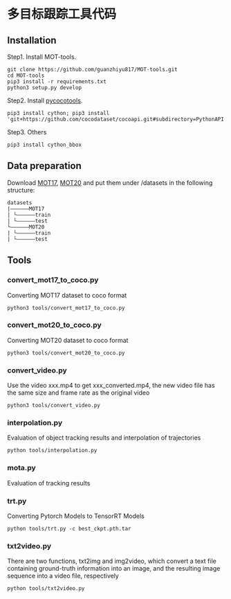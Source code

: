 ﻿# 多目标跟踪工具代码

## Installation

Step1. Install MOT-tools.
```shell
git clone https://github.com/guanzhiyu817/MOT-tools.git
cd MOT-tools
pip3 install -r requirements.txt
python3 setup.py develop
```

Step2. Install [pycocotools](https://github.com/cocodataset/cocoapi).

```shell
pip3 install cython; pip3 install 'git+https://github.com/cocodataset/cocoapi.git#subdirectory=PythonAPI'
```

Step3. Others
```shell
pip3 install cython_bbox
```

## Data preparation  
  
Download [MOT17](https://motchallenge.net/data/MOT17/), [MOT20](https://motchallenge.net/data/MOT20/) and put them under <MOT-tools>/datasets in the following structure:  
```  
datasets  
|——————MOT17  
| └——————train  
| └——————test  
└——————MOT20  
| └——————train  
| └——————test  
```

## Tools
### convert_mot17_to_coco.py
Converting MOT17 dataset to coco format
```shell  
python3 tools/convert_mot17_to_coco.py
``` 
### convert_mot20_to_coco.py
Converting MOT20 dataset to coco format
```shell  
python3 tools/convert_mot20_to_coco.py
``` 
### convert_video.py
Use the video xxx.mp4 to get xxx_converted.mp4, the new video file has the same size and frame rate as the original video
```shell  
python3 tools/convert_video.py
```
### interpolation.py
Evaluation of object tracking results and interpolation of trajectories
```shell
python tools/interpolation.py
```
### mota.py
Evaluation of tracking results
### trt.py
Converting Pytorch Models to TensorRT Models
```shell
python tools/trt.py -c best_ckpt.pth.tar
```
### txt2video.py
There are two functions, txt2img and img2video, which convert a text file containing ground-truth information into an image, and the resulting image sequence into a video file, respectively
```shell
python tools/txt2video.py
```

